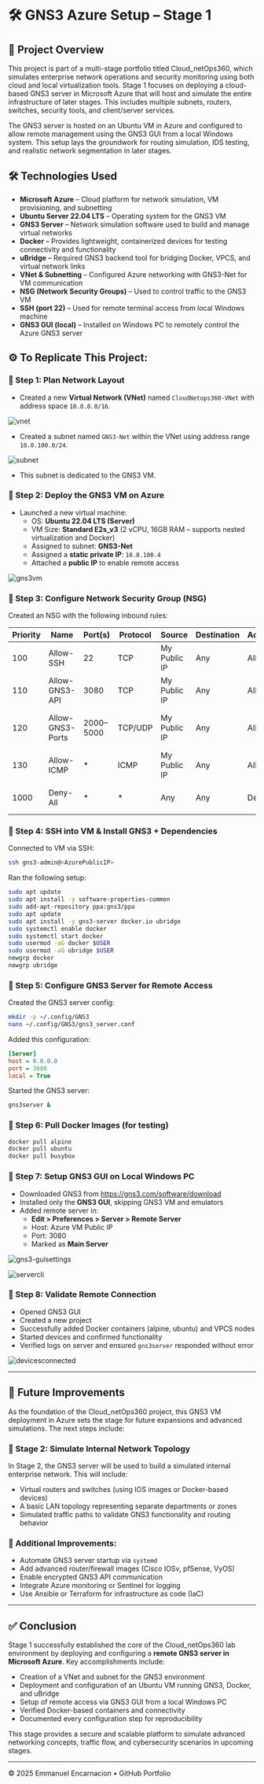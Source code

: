 # 🛠️ GNS3 Azure Setup – Stage 1

## 📌 Project Overview
This project is part of a multi-stage portfolio titled Cloud_netOps360, which simulates enterprise network operations and security monitoring using both cloud and local virtualization tools.
Stage 1 focuses on deploying a cloud-based GNS3 server in Microsoft Azure that will host and simulate the entire infrastructure of later stages. This includes multiple subnets, routers, switches, security tools, and client/server services.

The GNS3 server is hosted on an Ubuntu VM in Azure and configured to allow remote management using the GNS3 GUI from a local Windows system. This setup lays the groundwork for routing simulation, IDS testing, and realistic network segmentation in later stages.

## 🛠️ Technologies Used
- **Microsoft Azure** – Cloud platform for network simulation, VM provisioning, and subnetting
- **Ubuntu Server 22.04 LTS** – Operating system for the GNS3 VM
- **GNS3 Server** – Network simulation software used to build and manage virtual networks
- **Docker** – Provides lightweight, containerized devices for testing connectivity and functionality
- **uBridge** – Required GNS3 backend tool for bridging Docker, VPCS, and virtual network links
- **VNet & Subnetting** – Configured Azure networking with GNS3-Net for VM communication
- **NSG (Network Security Groups)** – Used to control traffic to the GNS3 VM
- **SSH (port 22)** – Used for remote terminal access from local Windows machine
- **GNS3 GUI (local)** – Installed on Windows PC to remotely control the Azure GNS3 server

## ⚙️ To Replicate This Project:

### 📍 Step 1: Plan Network Layout
- Created a new **Virtual Network (VNet)** named `CloudNetops360-VNet` with address space `10.0.0.0/16`.  

![vnet](https://i.imgur.com/bSfbWSZ.png)
- Created a subnet named `GNS3-Net` within the VNet using address range `10.0.100.0/24`.  

![subnet](https://i.imgur.com/rquGsUn.png)
- This subnet is dedicated to the GNS3 VM.

### 📍 Step 2: Deploy the GNS3 VM on Azure
- Launched a new virtual machine:
  - OS: **Ubuntu 22.04 LTS (Server)**
  - VM Size: **Standard E2s_v3** (2 vCPU, 16GB RAM – supports nested virtualization and Docker)
  - Assigned to subnet: **GNS3-Net**
  - Assigned a **static private IP**: `10.0.100.4`
  - Attached a **public IP** to enable remote access  

![gns3vm](https://i.imgur.com/ZQNJgF3.png)

### 📍 Step 3: Configure Network Security Group (NSG)
Created an NSG with the following inbound rules:

| Priority | Name             | Port(s)    | Protocol | Source        | Destination | Action | Purpose                                  |
|----------|------------------|------------|----------|----------------|-------------|--------|------------------------------------------|
| 100      | Allow-SSH        | 22         | TCP      | My Public IP   | Any         | Allow  | SSH access to VM                         |
| 110      | Allow-GNS3-API   | 3080       | TCP      | My Public IP   | Any         | Allow  | Remote GNS3 GUI to connect               |
| 120      | Allow-GNS3-Ports | 2000–5000  | TCP/UDP  | My Public IP   | Any         | Allow  | Device communication (Dynamips, QEMU)   |
| 130      | Allow-ICMP       | *          | ICMP     | My Public IP   | Any         | Allow  | Ping testing                             |
| 1000     | Deny-All         | *          | *        | Any            | Any         | Deny   | Block all other traffic (default deny)   |

### 📍 Step 4: SSH into VM & Install GNS3 + Dependencies
Connected to VM via SSH:
```bash
ssh gns3-admin@<AzurePublicIP>
```
Ran the following setup:
```bash
sudo apt update
sudo apt install -y software-properties-common
sudo add-apt-repository ppa:gns3/ppa
sudo apt update
sudo apt install -y gns3-server docker.io ubridge
sudo systemctl enable docker
sudo systemctl start docker
sudo usermod -aG docker $USER
sudo usermod -aG ubridge $USER
newgrp docker
newgrp ubridge
```

### 📍 Step 5: Configure GNS3 Server for Remote Access
Created the GNS3 server config:
```bash
mkdir -p ~/.config/GNS3
nano ~/.config/GNS3/gns3_server.conf
```
Added this configuration:
```ini
[Server]
host = 0.0.0.0
port = 3080
local = True
```
Started the GNS3 server:
```bash
gns3server &
```

### 📍 Step 6: Pull Docker Images (for testing)
```bash
docker pull alpine
docker pull ubuntu
docker pull busybox
```

### 📍 Step 7: Setup GNS3 GUI on Local Windows PC
- Downloaded GNS3 from https://gns3.com/software/download
- Installed only the **GNS3 GUI**, skipping GNS3 VM and emulators
- Added remote server in:
  - **Edit > Preferences > Server > Remote Server**
  - Host: Azure VM Public IP
  - Port: 3080
  - Marked as **Main Server**

![gns3-guisettings](https://i.imgur.com/eVZNgDE.png)  

![servercli](https://i.imgur.com/r8uWhwd.png)

### 📍 Step 8: Validate Remote Connection
- Opened GNS3 GUI
- Created a new project
- Successfully added Docker containers (alpine, ubuntu) and VPCS nodes
- Started devices and confirmed functionality
- Verified logs on server and ensured `gns3server` responded without error  

![devicesconnected](https://i.imgur.com/4zK93MQ.png)

---

## 🚀 Future Improvements

As the foundation of the Cloud_netOps360 project, this GNS3 VM deployment in Azure sets the stage for future expansions and advanced simulations. The next steps include:

### 🔸 Stage 2: Simulate Internal Network Topology
In Stage 2, the GNS3 server will be used to build a simulated internal enterprise network. This will include:
- Virtual routers and switches (using IOS images or Docker-based devices)
- A basic LAN topology representing separate departments or zones
- Simulated traffic paths to validate GNS3 functionality and routing behavior

### 🔧 Additional Improvements:
- Automate GNS3 server startup via `systemd`  
- Add advanced router/firewall images (Cisco IOSv, pfSense, VyOS)  
- Enable encrypted GNS3 API communication  
- Integrate Azure monitoring or Sentinel for logging  
- Use Ansible or Terraform for infrastructure as code (IaC)

---

## ✅ Conclusion

Stage 1 successfully established the core of the Cloud_netOps360 lab environment by deploying and configuring a **remote GNS3 server in Microsoft Azure**. Key accomplishments include:

- Creation of a VNet and subnet for the GNS3 environment
- Deployment and configuration of an Ubuntu VM running GNS3, Docker, and uBridge
- Setup of remote access via GNS3 GUI from a local Windows PC
- Verified Docker-based containers and connectivity
- Documented every configuration step for reproducibility

This stage provides a secure and scalable platform to simulate advanced networking concepts, traffic flow, and cybersecurity scenarios in upcoming stages.

---
© 2025 Emmanuel Encarnacion • GitHub Portfolio
